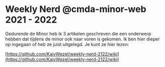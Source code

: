 # Weekly Nerd @cmda-minor-web 2021 - 2022
Gedurende de Minor heb ik 3 artikelen geschreven die een onderwerp hebben dat tijdens de minor ook naar voren is gekomen. Ik ben hier dieper op ingegaan of heb ze juist uitgelegd. Je kunt ze hier lezen: 

[https://github.com/KaivWezel/weekly-nerd-2122/wiki](https://github.com/KaivWezel/weekly-nerd-2122/wiki)
